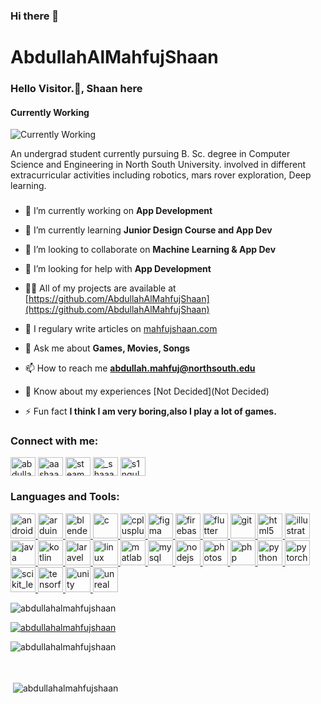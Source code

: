 ### Hi there 👋

# AbdullahAlMahfujShaan

###  Hello Visitor.👋, Shaan here
#### Currently Working
![Currently Working](https://media.giphy.com/media/5XQf51Rua3j4Q/giphy.gif)

An undergrad student currently pursuing B. Sc. degree in Computer Science and Engineering in North South University. involved in different extracurricular activities including robotics, mars rover exploration, Deep learning.

<h3 align="center"></h3>

- 🔭 I’m currently working on **App Development**

- 🌱 I’m currently learning **Junior Design Course and App Dev**

- 👯 I’m looking to collaborate on **Machine Learning & App Dev**

- 🤝 I’m looking for help with **App Development**

- 👨‍💻 All of my projects are available at [https://github.com/AbdullahAlMahfujShaan](https://github.com/AbdullahAlMahfujShaan)

- 📝 I regulary write articles on [mahfujshaan.com](mahfujshaan.com)

- 💬 Ask me about **Games, Movies, Songs**

- 📫 How to reach me **abdullah.mahfuj@northsouth.edu**

- 📄 Know about my experiences [Not Decided](Not Decided)

- ⚡ Fun fact **I think I am very boring,also I play a lot of games.**


<h3 align="left">Connect with me:</h3>
<p align="left">
<a href="https://linkedin.com/in/abdullah-al-mahfuj-shaan-24456a14b" target="blank"><img align="center" src="https://cdn.jsdelivr.net/npm/simple-icons@3.0.1/icons/linkedin.svg" alt="abdullah-al-mahfuj-shaan-24456a14b" height="30" width="40" /></a>
<a href="https://kaggle.com/aashaan" target="blank"><img align="center" src="https://cdn.jsdelivr.net/npm/simple-icons@3.0.1/icons/kaggle.svg" alt="aashaan" height="30" width="40" /></a>
<a href="https://fb.com/steamname.s1ngular1ty" target="blank"><img align="center" src="https://cdn.jsdelivr.net/npm/simple-icons@3.0.1/icons/facebook.svg" alt="steamname.s1ngular1ty" height="30" width="40" /></a>
<a href="https://instagram.com/_shaaaaaaaan" target="blank"><img align="center" src="https://cdn.jsdelivr.net/npm/simple-icons@3.0.1/icons/instagram.svg" alt="_shaaaaaaaan" height="30" width="40" /></a>
<a href="https://www.leetcode.com/s1ngular1ty" target="blank"><img align="center" src="https://cdn.jsdelivr.net/npm/simple-icons@3.0.1/icons/leetcode.svg" alt="s1ngular1ty" height="30" width="40" /></a>
</p>



<h3 align="left">Languages and Tools:</h3>
<p align="left"> <a href="https://developer.android.com" target="_blank"> <img src="https://devicons.github.io/devicon/devicon.git/icons/android/android-original-wordmark.svg" alt="android" width="40" height="40"/> </a> <a href="https://www.arduino.cc/" target="_blank"> <img src="https://cdn.worldvectorlogo.com/logos/arduino-1.svg" alt="arduino" width="40" height="40"/> </a> <a href="https://www.blender.org/" target="_blank"> <img src="https://download.blender.org/branding/community/blender_community_badge_white.svg" alt="blender" width="40" height="40"/> </a> <a href="https://www.cprogramming.com/" target="_blank"> <img src="https://devicons.github.io/devicon/devicon.git/icons/c/c-original.svg" alt="c" width="40" height="40"/> </a> <a href="https://www.w3schools.com/cpp/" target="_blank"> <img src="https://devicons.github.io/devicon/devicon.git/icons/cplusplus/cplusplus-original.svg" alt="cplusplus" width="40" height="40"/> </a> <a href="https://www.figma.com/" target="_blank"> <img src="https://www.vectorlogo.zone/logos/figma/figma-icon.svg" alt="figma" width="40" height="40"/> </a> <a href="https://firebase.google.com/" target="_blank"> <img src="https://www.vectorlogo.zone/logos/firebase/firebase-icon.svg" alt="firebase" width="40" height="40"/> </a> <a href="https://flutter.dev" target="_blank"> <img src="https://www.vectorlogo.zone/logos/flutterio/flutterio-icon.svg" alt="flutter" width="40" height="40"/> </a> <a href="https://git-scm.com/" target="_blank"> <img src="https://www.vectorlogo.zone/logos/git-scm/git-scm-icon.svg" alt="git" width="40" height="40"/> </a> <a href="https://www.w3.org/html/" target="_blank"> <img src="https://devicons.github.io/devicon/devicon.git/icons/html5/html5-original-wordmark.svg" alt="html5" width="40" height="40"/> </a> <a href="https://www.adobe.com/in/products/illustrator.html" target="_blank"> <img src="https://www.vectorlogo.zone/logos/adobe_illustrator/adobe_illustrator-icon.svg" alt="illustrator" width="40" height="40"/> </a> <a href="https://www.java.com" target="_blank"> <img src="https://devicons.github.io/devicon/devicon.git/icons/java/java-original-wordmark.svg" alt="java" width="40" height="40"/> </a> <a href="https://kotlinlang.org" target="_blank"> <img src="https://www.vectorlogo.zone/logos/kotlinlang/kotlinlang-icon.svg" alt="kotlin" width="40" height="40"/> </a> <a href="https://laravel.com/" target="_blank"> <img src="https://devicons.github.io/devicon/devicon.git/icons/laravel/laravel-plain-wordmark.svg" alt="laravel" width="40" height="40"/> </a> <a href="https://www.linux.org/" target="_blank"> <img src="https://devicons.github.io/devicon/devicon.git/icons/linux/linux-original.svg" alt="linux" width="40" height="40"/> </a> <a href="https://www.mathworks.com/" target="_blank"> <img src="https://raw.githubusercontent.com/simple-icons/simple-icons/master/icons/mathworks.svg" alt="matlab" width="40" height="40"/> </a> <a href="https://www.mysql.com/" target="_blank"> <img src="https://devicons.github.io/devicon/devicon.git/icons/mysql/mysql-original-wordmark.svg" alt="mysql" width="40" height="40"/> </a> <a href="https://nodejs.org" target="_blank"> <img src="https://devicons.github.io/devicon/devicon.git/icons/nodejs/nodejs-original-wordmark.svg" alt="nodejs" width="40" height="40"/> </a> <a href="https://www.photoshop.com/en" target="_blank"> <img src="https://devicons.github.io/devicon/devicon.git/icons/photoshop/photoshop-plain.svg" alt="photoshop" width="40" height="40"/> </a> <a href="https://www.php.net" target="_blank"> <img src="https://devicons.github.io/devicon/devicon.git/icons/php/php-original.svg" alt="php" width="40" height="40"/> </a> <a href="https://www.python.org" target="_blank"> <img src="https://devicons.github.io/devicon/devicon.git/icons/python/python-original.svg" alt="python" width="40" height="40"/> </a> <a href="https://pytorch.org/" target="_blank"> <img src="https://www.vectorlogo.zone/logos/pytorch/pytorch-icon.svg" alt="pytorch" width="40" height="40"/> </a> <a href="https://scikit-learn.org/" target="_blank"> <img src="https://upload.wikimedia.org/wikipedia/commons/0/05/Scikit_learn_logo_small.svg" alt="scikit_learn" width="40" height="40"/> </a> <a href="https://www.tensorflow.org" target="_blank"> <img src="https://www.vectorlogo.zone/logos/tensorflow/tensorflow-icon.svg" alt="tensorflow" width="40" height="40"/> </a> <a href="https://unity.com/" target="_blank"> <img src="https://www.vectorlogo.zone/logos/unity3d/unity3d-icon.svg" alt="unity" width="40" height="40"/> </a> <a href="https://unrealengine.com/" target="_blank"> <img src="https://raw.githubusercontent.com/kenangundogan/fontisto/036b7eca71aab1bef8e6a0518f7329f13ed62f6b/icons/svg/brand/unreal-engine.svg" alt="unreal" width="40" height="40"/> </a> </p>

<p align="left"> <img src="https://komarev.com/ghpvc/?username=abdullahalmahfujshaan&label=Profile%20views&color=0e75b6&style=flat" alt="abdullahalmahfujshaan" /> </p>

<p align="left"> <a href="https://github.com/ryo-ma/github-profile-trophy"><img src="https://github-profile-trophy.vercel.app/?username=abdullahalmahfujshaan" alt="abdullahalmahfujshaan" /></a> </p>



<p><img align="left" src="https://github-readme-stats.vercel.app/api/top-langs?username=abdullahalmahfujshaan&show_icons=true&locale=en&layout=compact" alt="abdullahalmahfujshaan" /></p>
<br>
<br>
<br>



<p>&nbsp;<img align="center" src="https://github-readme-stats.vercel.app/api?username=abdullahalmahfujshaan&show_icons=true&locale=en" alt="abdullahalmahfujshaan" /></p>


